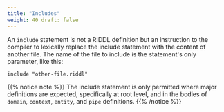 ```yaml
---
title: "Includes"
weight: 40 draft: false
---
```


An `include` statement is not a RIDDL definition but an instruction to the 
compiler to lexically replace the include statement with the content of 
another file. The name of the file to include is the statement's only 
parameter, like this:
```riddl
include "other-file.riddl"
```

{{% notice note %}}
The include statement is only permitted where major definitions are expected,
specifically at root level, and in the bodies of `domain`, `context`, `entity`, 
and `pipe` definitions.
{{% /notice %}}

